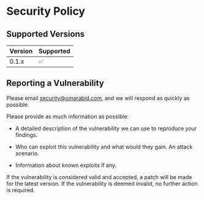 # Security Policy

## Supported Versions

| Version | Supported          |
| ------- | ------------------ |
| 0.1.x   | :white_check_mark: |

## Reporting a Vulnerability

Please email security@omarabid.com, and we will respond as quickly as possible.

Please provide as much information as possible:

- A detailed description of the vulnerability we can use to reproduce your findings.

- Who can exploit this vulnerability and what would they gain. An attack scenario.

- Information about known exploits if any.

If the vulnerability is considered valid and accepted, a patch will be made
for the latest version. If the vulnerability is deemed invalid, no
further action is required.
